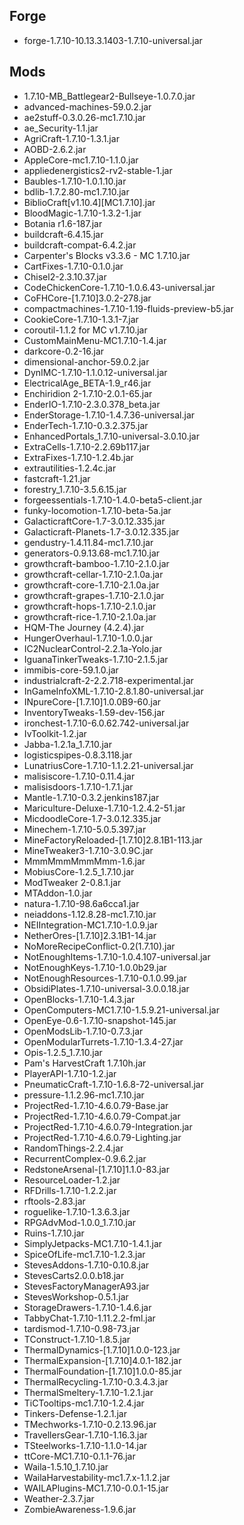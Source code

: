 ## Forge
* forge-1.7.10-10.13.3.1403-1.7.10-universal.jar

## Mods
* 1.7.10-MB_Battlegear2-Bullseye-1.0.7.0.jar
* advanced-machines-59.0.2.jar
* ae2stuff-0.3.0.26-mc1.7.10.jar
* ae_Security-1.1.jar
* AgriCraft-1.7.10-1.3.1.jar
* AOBD-2.6.2.jar
* AppleCore-mc1.7.10-1.1.0.jar
* appliedenergistics2-rv2-stable-1.jar
* Baubles-1.7.10-1.0.1.10.jar
* bdlib-1.7.2.80-mc1.7.10.jar
* BiblioCraft[v1.10.4][MC1.7.10].jar
* BloodMagic-1.7.10-1.3.2-1.jar
* Botania r1.6-187.jar
* buildcraft-6.4.15.jar
* buildcraft-compat-6.4.2.jar
* Carpenter's Blocks v3.3.6 - MC 1.7.10.jar
* CartFixes-1.7.10-0.1.0.jar
* Chisel2-2.3.10.37.jar
* CodeChickenCore-1.7.10-1.0.6.43-universal.jar
* CoFHCore-[1.7.10]3.0.2-278.jar
* compactmachines-1.7.10-1.19-fluids-preview-b5.jar
* CookieCore-1.7.10-1.3.1-7.jar
* coroutil-1.1.2 for MC v1.7.10.jar
* CustomMainMenu-MC1.7.10-1.4.jar
* darkcore-0.2-16.jar
* dimensional-anchor-59.0.2.jar
* DynIMC-1.7.10-1.1.0.12-universal.jar
* ElectricalAge_BETA-1.9_r46.jar
* Enchiridion 2-1.7.10-2.0.1-65.jar
* EnderIO-1.7.10-2.3.0.378_beta.jar
* EnderStorage-1.7.10-1.4.7.36-universal.jar
* EnderTech-1.7.10-0.3.2.375.jar
* EnhancedPortals_1.7.10-universal-3.0.10.jar
* ExtraCells-1.7.10-2.2.69b117.jar
* ExtraFixes-1.7.10-1.2.4b.jar
* extrautilities-1.2.4c.jar
* fastcraft-1.21.jar
* forestry_1.7.10-3.5.6.15.jar
* forgeessentials-1.7.10-1.4.0-beta5-client.jar
* funky-locomotion-1.7.10-beta-5a.jar
* GalacticraftCore-1.7-3.0.12.335.jar
* Galacticraft-Planets-1.7-3.0.12.335.jar
* gendustry-1.4.11.84-mc1.7.10.jar
* generators-0.9.13.68-mc1.7.10.jar
* growthcraft-bamboo-1.7.10-2.1.0.jar
* growthcraft-cellar-1.7.10-2.1.0a.jar
* growthcraft-core-1.7.10-2.1.0a.jar
* growthcraft-grapes-1.7.10-2.1.0.jar
* growthcraft-hops-1.7.10-2.1.0.jar
* growthcraft-rice-1.7.10-2.1.0a.jar
* HQM-The Journey (4.2.4).jar
* HungerOverhaul-1.7.10-1.0.0.jar
* IC2NuclearControl-2.2.1a-Yolo.jar
* IguanaTinkerTweaks-1.7.10-2.1.5.jar
* immibis-core-59.1.0.jar
* industrialcraft-2-2.2.718-experimental.jar
* InGameInfoXML-1.7.10-2.8.1.80-universal.jar
* INpureCore-[1.7.10]1.0.0B9-60.jar
* InventoryTweaks-1.59-dev-156.jar
* ironchest-1.7.10-6.0.62.742-universal.jar
* IvToolkit-1.2.jar
* Jabba-1.2.1a_1.7.10.jar
* logisticspipes-0.8.3.118.jar
* LunatriusCore-1.7.10-1.1.2.21-universal.jar
* malisiscore-1.7.10-0.11.4.jar
* malisisdoors-1.7.10-1.7.1.jar
* Mantle-1.7.10-0.3.2.jenkins187.jar
* Mariculture-Deluxe-1.7.10-1.2.4.2-51.jar
* MicdoodleCore-1.7-3.0.12.335.jar
* Minechem-1.7.10-5.0.5.397.jar
* MineFactoryReloaded-[1.7.10]2.8.1B1-113.jar
* MineTweaker3-1.7.10-3.0.9C.jar
* MmmMmmMmmMmm-1.6.jar
* MobiusCore-1.2.5_1.7.10.jar
* ModTweaker 2-0.8.1.jar
* MTAddon-1.0.jar
* natura-1.7.10-98.6a6cca1.jar
* neiaddons-1.12.8.28-mc1.7.10.jar
* NEIIntegration-MC1.7.10-1.0.9.jar
* NetherOres-[1.7.10]2.3.1B1-14.jar
* NoMoreRecipeConflict-0.2(1.7.10).jar
* NotEnoughItems-1.7.10-1.0.4.107-universal.jar
* NotEnoughKeys-1.7.10-1.0.0b29.jar
* NotEnoughResources-1.7.10-0.1.0.99.jar
* ObsidiPlates-1.7.10-universal-3.0.0.18.jar
* OpenBlocks-1.7.10-1.4.3.jar
* OpenComputers-MC1.7.10-1.5.9.21-universal.jar
* OpenEye-0.6-1.7.10-snapshot-145.jar
* OpenModsLib-1.7.10-0.7.3.jar
* OpenModularTurrets-1.7.10-1.3.4-27.jar
* Opis-1.2.5_1.7.10.jar
* Pam's HarvestCraft 1.7.10h.jar
* PlayerAPI-1.7.10-1.2.jar
* PneumaticCraft-1.7.10-1.6.8-72-universal.jar
* pressure-1.1.2.96-mc1.7.10.jar
* ProjectRed-1.7.10-4.6.0.79-Base.jar
* ProjectRed-1.7.10-4.6.0.79-Compat.jar
* ProjectRed-1.7.10-4.6.0.79-Integration.jar
* ProjectRed-1.7.10-4.6.0.79-Lighting.jar
* RandomThings-2.2.4.jar
* RecurrentComplex-0.9.6.2.jar
* RedstoneArsenal-[1.7.10]1.1.0-83.jar
* ResourceLoader-1.2.jar
* RFDrills-1.7.10-1.2.2.jar
* rftools-2.83.jar
* roguelike-1.7.10-1.3.6.3.jar
* RPGAdvMod-1.0.0_1.7.10.jar
* Ruins-1.7.10.jar
* SimplyJetpacks-MC1.7.10-1.4.1.jar
* SpiceOfLife-mc1.7.10-1.2.3.jar
* StevesAddons-1.7.10-0.10.8.jar
* StevesCarts2.0.0.b18.jar
* StevesFactoryManagerA93.jar
* StevesWorkshop-0.5.1.jar
* StorageDrawers-1.7.10-1.4.6.jar
* TabbyChat-1.7.10-1.11.2.2-fml.jar
* tardismod-1.7.10-0.98-73.jar
* TConstruct-1.7.10-1.8.5.jar
* ThermalDynamics-[1.7.10]1.0.0-123.jar
* ThermalExpansion-[1.7.10]4.0.1-182.jar
* ThermalFoundation-[1.7.10]1.0.0-85.jar
* ThermalRecycling-1.7.10-0.3.4.3.jar
* ThermalSmeltery-1.7.10-1.2.1.jar
* TiCTooltips-mc1.7.10-1.2.4.jar
* Tinkers-Defense-1.2.1.jar
* TMechworks-1.7.10-0.2.13.96.jar
* TravellersGear-1.7.10-1.16.3.jar
* TSteelworks-1.7.10-1.1.0-14.jar
* ttCore-MC1.7.10-0.1.1-76.jar
* Waila-1.5.10_1.7.10.jar
* WailaHarvestability-mc1.7.x-1.1.2.jar
* WAILAPlugins-MC1.7.10-0.0.1-15.jar
* Weather-2.3.7.jar
* ZombieAwareness-1.9.6.jar
